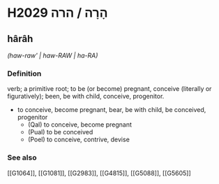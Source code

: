# H2029 הָרָה / הרה

## hârâh

_(haw-raw' | haw-RAW | ha-RA)_

### Definition

verb; a primitive root; to be (or become) pregnant, conceive (literally or figuratively); been, be with child, conceive, progenitor.

- to conceive, become pregnant, bear, be with child, be conceived, progenitor
    - (Qal) to conceive, become pregnant
    - (Pual) to be conceived
    - (Poel) to conceive, contrive, devise
### See also

[[G1064]], [[G1081]], [[G2983]], [[G4815]], [[G5088]], [[G5605]]

